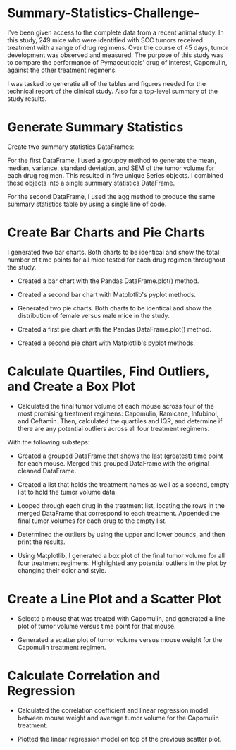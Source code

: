# Summary-Statistics-Challenge-

I've been given access to the complete data from a recent animal study. In this study, 249 mice who were identified with SCC tumors received treatment with a range of drug regimens. Over the course of 45 days, tumor development was observed and measured. The purpose of this study was to compare the performance of Pymaceuticals’ drug of interest, Capomulin, against the other treatment regimens.

I was tasked to generatie all of the tables and figures needed for the technical report of the clinical study. Also for a top-level summary of the study results.

# Generate Summary Statistics
Create two summary statistics DataFrames:

For the first DataFrame, I used a groupby method to generate the mean, median, variance, standard deviation, and SEM of the tumor volume for each drug regimen. This resulted in five unique Series objects. I combined these objects into a single summary statistics DataFrame.

For the second DataFrame, I used the agg method to produce the same summary statistics table by using a single line of code.


# Create Bar Charts and Pie Charts
I generated two bar charts. Both charts to be identical and show the total number of time points for all mice tested for each drug regimen throughout the study.

- Created a bar chart with the Pandas DataFrame.plot() method.

- Created a second bar chart with Matplotlib's pyplot methods.

- Generated two pie charts. Both charts to be identical and show the distribution of female versus male mice in the study.

- Created a first pie chart with the Pandas DataFrame.plot() method.

- Created a second pie chart with Matplotlib's pyplot methods.


# Calculate Quartiles, Find Outliers, and Create a Box Plot
- Calculated the final tumor volume of each mouse across four of the most promising treatment regimens: Capomulin, Ramicane, Infubinol, and Ceftamin. 
    Then, calculated the quartiles and IQR, and determine if there are any potential outliers across all four treatment regimens. 

With the following substeps:
- Created a grouped DataFrame that shows the last (greatest) time point for each mouse. Merged this grouped DataFrame with the original cleaned DataFrame.

- Created a list that holds the treatment names as well as a second, empty list to hold the tumor volume data.

- Looped through each drug in the treatment list, locating the rows in the merged DataFrame that correspond to each treatment. Appended the final tumor volumes for each drug to the empty list.

- Determined the outliers by using the upper and lower bounds, and then print the results.

- Using Matplotlib, I generated a box plot of the final tumor volume for all four treatment regimens. Highlighted any potential outliers in the plot by changing their color and style.


# Create a Line Plot and a Scatter Plot
- Selectd a mouse that was treated with Capomulin, and generated a line plot of tumor volume versus time point for that mouse.

- Generated a scatter plot of tumor volume versus mouse weight for the Capomulin treatment regimen.

# Calculate Correlation and Regression
- Calculated the correlation coefficient and linear regression model between mouse weight and average tumor volume for the Capomulin treatment.

- Plotted the linear regression model on top of the previous scatter plot.
